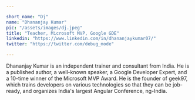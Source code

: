 ```yaml
---

short_name: "Dj"
name: "Dhananjay Kumar"
pic: "/assets/images/dj.jpeg"
title: "Teacher, Microsoft MVP, Google GDE"
linkedin: "https://www.linkedin.com/in/dhananjaykumar07/"
twitter: "https://twitter.com/debug_mode"

---
```


Dhananjay Kumar is an independent trainer and consultant from India. He is a published author, a well-known speaker, a Google Developer Expert, and a 10-time winner of the Microsoft MVP Award. He is the founder of geek97, which trains developers on various technologies so that they can be job-ready, and organizes India's largest Angular Conference, ng-India.